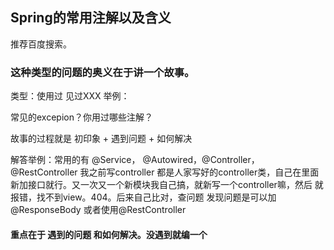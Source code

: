 ## Spring的常用注解以及含义

推荐百度搜索。

### 这种类型的问题的奥义在于讲一个故事。

类型：使用过 见过XXX 举例：

常见的excepion？你用过哪些注解？

故事的过程就是 初印象 + 遇到问题 + 如何解决

解答举例：常用的有 
	@Service， @Autowired，@Controller，@RestController
	我之前写controller 都是人家写好的controller类，自己在里面新加接口就行。又一次又一个新模块我自己搞，就新写一个controller嘛，然后 就报错，找不到view。404。后来自己比对，查问题 发现问题是可以加@ResponseBody 或者使用@RestController

#### 重点在于 遇到的问题 和如何解决。没遇到就编一个

